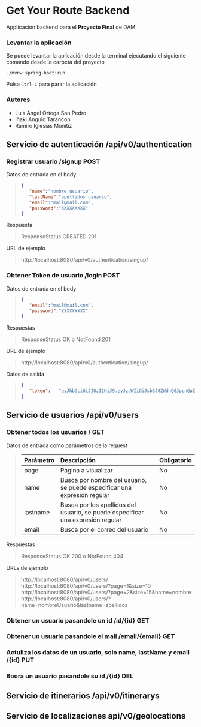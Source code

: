# Get Your Route Backend

Applicación backend para el **Proyecto Final** de DAM

### Levantar la aplicación
Se puede levantar la aplicación desde la terminal ejecutando el siguiente comando 
desde la carpeta del proyecto

`./mvnw spring-boot:run`

Pulsa `Ctrl-C` para parar la aplicación

### Autores
- Luis Ángel Ortega San Pedro
- Iñaki Angulo Tarancon
- Ramiro Iglesias Munitiz

## Servicio de autenticación /api/v0/authentication
### Registrar usuario /signup POST

  Datos de entrada en el body
  >```json
  >{
  >    "name":"nombre usuario",
  >    "lastName":"apellidos usuario",
  >    "email":"mail@mail.com",
  >    "password":"XXXXXXXXX"
  >}
  >```
    
  Respuesta
  >ResponseStatus CREATED 201
    
  URL de ejemplo
  >http://localhost:8080/api/v0/authentication/singup/

### Obtener Token de usuario /login POST
  Datos de entrada en el body
  >```json
  >{
  >    "email":"mail@mail.com",
  >    "password":"XXXXXXXXX"
  >}
  >```
    
  Respuestas
  >ResponseStatus OK o NotFound 201
    
  URL de ejemplo
  >http://localhost:8080/api/v0/authentication/singup/

  Datos de salida
  >```json
  >{
  >    "token":   "eyJhbGciOiJIUzI1NiJ9.eyJzdWIiOiJsb3J0ZWdhQGJpcnQuZXVzIiwiaWF0IjoxNjY4MDk2MzkwLCJleHAiOjE2NjgxMzk1OTAsIm5hbWUiOiJsb3J0ZWdhIn0.Z35qlb3L0FS1WbNqHyt7UyoDB2qsIgx4_7ei_Ybzyw0"
  >}
  >```

## Servicio de usuarios /api/v0/users
 ### Obtener todos los usuarios / GET
   Datos de entrada como parámetros de la request
   
  > | Parámetro | Descripción                      | Obligatorio |
  > | :--------------- | :--------------- | :--------------- |
  > | page      | Página a visualizar              | No          |
  > | name      | Busca por nombre del usuario, se puede especificar una expresión regular  | No    |
  > | lastname  | Busca por los apellidos del usuario, se puede especificar una expresión regular | No    |
  > | email     | Busca por el correo del usuario | No    |
 
 Respuestas
  >ResponseStatus OK 200 o NotFound 404
    
  URLs de ejemplo
  >http://localhost:8080/api/v0/users/
  >http://localhost:8080/api/v0/users/?page=1&size=10
  >http://localhost:8080/api/v0/users/?page=2&size=15&name=nombre
  >http://localhost:8080/api/v0/users/?name=nombreUsuario&lastname=apellidos
  
 ### Obtener un usuario pasandole un id /id/{id} GET

 ### Obtener un usuario pasandole el mail /email/{email} GET

 ### Actuliza los datos de un usuario, solo name, lastName y email /{id} PUT

 ### Boora un usuario pasandole su id /{id} DEL

## Servicio de itinerarios /api/v0/itinerarys

## Servicio de localizaciones api/v0/geolocations
